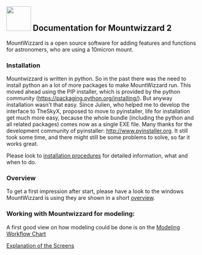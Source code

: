 ## <img src="../pics/mw.png" width='64' height='64'/> Documentation for Mountwizzard 2

MountWizzard is a open source software for adding features and functions for astronomers, who are using a 10micron mount.

### Installation
Mountwizzard is written in python. So in the past there was the need to install python an a lot of more packages to
make MountWizzard run. This moved ahead using the PIP installer, which is provided by the python community
(https://packaging.python.org/installing/). But anyway installation wasn't that easy.
Since Julien, who helped me to develop the interface to TheSkyX, proposed to move to pyinstaller,
life for installation get much more easy, because the whole bundle (including the python and all related
packages) comes now as a single EXE file. Many thanks for the development community of pyinstaller: http://www.pyinstaller.org.
It still took some time, and there might still be some problems to solve, so far it works great.

Please look to [installation procedures](10installation.md) for detailed information, what and when to do.

### Overview

To get a first impression after start, please have a look to the windows MountWizzard is using they are shown
in a short [overview](01overview.md).

### Working with Mountwizzard for modeling:

A first good view on how modeling could be done is on the [Modeling Workflow Chart](02modeling_workflow.md)

[Explanation of the Screens](11start00.md)